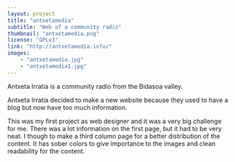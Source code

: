```yaml
---
layout: project
title: "antxetamedia"
subtitle: "Web of a community radio"
thumbnail: "antxetamedia.png"
license: "GPLv3"
link: "http://antxetamedia.info/"
images:
    - "antxetamedia.jpg"
    - "antxetamedia1.jpg"
---
```


Antxeta Irratia is a community radio from the Bidasoa valley.

Antxeta Irratia decided to make a new website because they used to have a blog but now have too much information.

This was my first project as web designer and it was a very big challenge for me. There was a lot information on the first page, but it had to be very neat. I though to make a third column page for a better distribution of the content. It has sober colors to give importance to the images and clean readability for the content.
